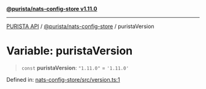 [**@purista/nats-config-store v1.11.0**](../README.md)

***

[PURISTA API](../../../packages.md) / [@purista/nats-config-store](../README.md) / puristaVersion

# Variable: puristaVersion

> `const` **puristaVersion**: `"1.11.0"` = `'1.11.0'`

Defined in: [nats-config-store/src/version.ts:1](https://github.com/puristajs/purista/blob/master/packages/nats-config-store/src/version.ts#L1)
